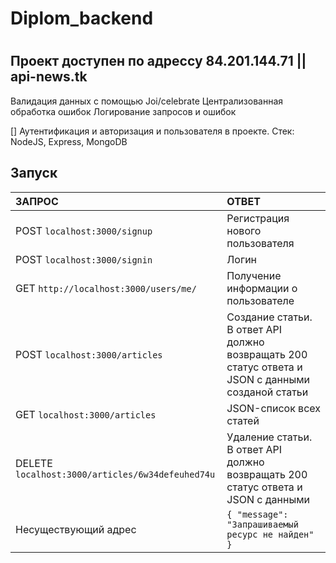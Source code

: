 # Diplom_backend
# 

## Проект доступен по адрессу 84.201.144.71 || api-news.tk
Валидация данных с помощью Joi/celebrate
Централизованная обработка ошибок
Логирование запросов и ошибок

[] Аутентификация и авторизация и  пользователя в проекте.
  Стек: NodeJS, Express, MongoDB

  ## Запуск
  | ЗАПРОС | ОТВЕТ | 
| :---         |     :---       |  
| POST `localhost:3000/signup`   | Регистрация нового пользователя     |
| POST `localhost:3000/signin`   | Логин     |
| GET `http://localhost:3000/users/me/`   | Получение информации о пользователе   |
| POST `localhost:3000/articles`     | Создание статьи. В ответ API должно возвращать 200 статус ответа и JSON с данными созданой cтатьи       | 
| GET `localhost:3000/articles`      | JSON-список всех статей    |
| DELETE `localhost:3000/articles/6w34defeuhed74u`     | Удаление статьи. В ответ API должно возвращать 200 статус ответа и JSON с данными       | 
| Несуществующий адрес     | `{ "message": "Запрашиваемый ресурс не найден" }`       | 
